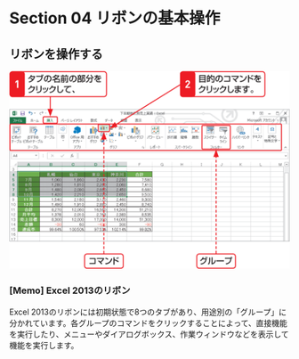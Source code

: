 # Section 04 リボンの基本操作

## リボンを操作する

![](001.png)

### [Memo] Excel 2013のリボン
Excel 2013のリボンには初期状態で8つのタブがあり、用途別の「グループ」に分かれています。各グループのコマンドをクリックすることによって、直接機能を実行したり、メニューやダイアログボックス、作業ウィンドウなどを表示して機能を実行します。
